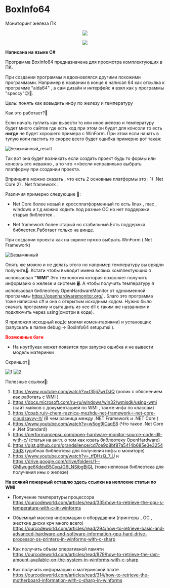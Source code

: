 # BoxInfo64
Мониторинг железа ПК
<p align = "center">
  <img src = "https://user-images.githubusercontent.com/51737588/190921645-40004822-dc70-4a1f-966b-dc4b328c7870.png">
</p>

<p align = "center">
<img src = "https://img.shields.io/badge/%D0%9E%D0%A1%3A-Windows%207--10-blue">
</p>



<b>Написана на языке C#</b>

Программа BoxInfo64 предназначена для просмотра комплектующих в ПК. 

При создании программы я вдохновлялся другими похожими программами. Например в названии в конце я написал 64 как отсылка к программе "aida64" , а сам дизайн и интерфейс я взял как у программы "speccy"😉🎨.

Цель: понять как вовыдить инфу по железу и температуру

Как это работает?🧐

Если начать гуглить как вывести то или иное железо и температуру будет много сайтов где есть код при этом он будет для консоли то есть <b>нигде</b> не будет хорошего примера с WinForm. При этом если начать в тупую копи пастить то скорее всего будет ошибка примерно вот такая:


![Безымянный_result](https://user-images.githubusercontent.com/51737588/187036901-92fbeb2b-eba4-44f5-978b-f85b2fb3a83a.jpg)

Так вот она будет возникать если создать проект будь то формы или консоль это неважно , а то что <>bесли неправильно выбрать платформу при создании проекта</b>.

Впринципе можно сказать , что есть 2 основные платформы это : 1) .Net Core 2) . Net framework .

Различия примерно следующие 👀: 

- Net Core более новый и кроссплатформенный то есть linux , mac , windows и т.д можно кодить под разные ОС но нет поддержки старых библеотек .

- Net framework более старый но стабильный.Есть поддержка библеотек.Работает только на винде.

При создании проекта как на скрине нужно выбрать WinForm (.Net Framework)

![Безымянный](https://user-images.githubusercontent.com/51737588/187037592-17a0d34f-3d82-4bd3-b82e-a7a70ffd4337.jpg)

Опять же можно и не делать этого но например температуру вы врядли получите🌡️. Кстати чтобы выводит имена всяких комплектующих я использовал <b>"WMI"</b>.Это технология которая позволяет получить информаию о железе и системе 🖥️. А чтобы получить температуру я использовал библеотеку OpenHardwareMonitor от одноименной программы https://openhardwaremonitor.org/ . Благо это программа тоже написана c# и она с открытым исходным кодом. Нужно было скачать программу и вытащить из нее dll с таким же названием и подключить через using(смотри в коде).

Я приложил исходный код(с моими коменнтариями) и установщик (запускать в папке debug -> BoxInfo64 setup.msi ).

<b><p style = "color:red;">Возможные баги</p></b>

- На ноутбуках может появится при запуске ошибка и не вывести модель материнки



Скриншот🤠

![1](https://user-images.githubusercontent.com/51737588/191033676-2a20785e-36ae-4284-86f1-e80608e7fe9f.jpg)
![2](https://user-images.githubusercontent.com/51737588/191033680-d16d4e56-389b-40e8-bf31-40b5464e8bbb.jpg)

Полезные ссылки🔗:

1) https://www.youtube.com/watch?v=t35ji7wrDJQ (ролик с обяснением как работать с WMI )
2) https://docs.microsoft.com/ru-ru/windows/win32/wmisdk/using-wmi (сайт майков с документацией по WMI , также инфа по классам)
3) https://cpab.ru/v-chem-raznica-mezhdu-net-framework-i-net-core-cloudsavvy-it/ (В чем разница между .NET Framework и .NET Core )
4) https://www.youtube.com/watch?v=w5og9lCaqE8 (Что такое .Net Core и .Net Standard)
5) https://performancepsu.com/open-hardware-monitor-source-code-dll-with-c/ (статья на англ. о том как юзать библеотеку OpenHardware)
6) https://gist.github.com/grandsilence/cd7ce9d8bf87a5414b685e3e32542dd3 (удобная библеотека для получения инфы о мониторе)
7) https://www.youtube.com/watch?v=_tfDHzQ_7_U и  https://drive.google.com/drive/folders/1--GMIwuge6KdexB5CxqJG6LNSibgBjGL (тоже неплохая библеотека для получения ины о железе)

<b>На всякий пожарный оставлю здесь ссылки на неплохие статьи по WMI</b>

- Получение температуры процессора https://ourcodeworld.com/articles/read/335/how-to-retrieve-the-cpu-s-temperature-with-c-in-winforms

- Обьемный массив информации о оборудавнии (принтеры , ОС , жесткие диски крч много всего) https://ourcodeworld.com/articles/read/294/how-to-retrieve-basic-and-advanced-hardware-and-software-information-gpu-hard-drive-processor-os-printers-in-winforms-with-c-sharp

- Как получить объем оперативной памяти https://ourcodeworld.com/articles/read/879/how-to-retrieve-the-ram-amount-available-on-the-system-in-winforms-with-c-sharp

- Как получить информацию о материнской плате https://ourcodeworld.com/articles/read/314/how-to-retrieve-the-motherboard-information-with-c-sharp-in-winforms
